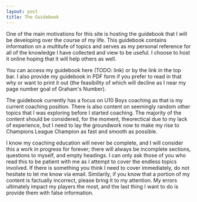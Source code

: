 ```yaml
---
layout: post
title: The Guidebook
---
```

One of the main motivations for this site is hosting the guidebook that I will be developing over the course of my life. This guidebook contains information on a multitufe of topics and serves as my personal reference for all of the knowledge I have collected and view to be useful. I choose to host it online hoping that it will help others as well.

You can access my guidebook here (TODO: link) or by the link in the top bar. I also provide my guidebook in PDF form if you prefer to read in that why or want to print it out (the feasibility of which will decline as I near my page number goal of Graham's Number).

The guidebook currently has a focus on U10 Boys coaching as that is my current coaching position. There is also content on seemingly random other topics that I was exploring before I started coaching. The majority of the content should be considered, for the moment, theorectical due to my lack of experience, but I need to lay the groundwork now to make my rise to Champions League Champion as fast and smooth as possible.

I know my coaching education will never be complete, and I will consider this a work in progress for forever; there will always be incomplete sections, questions to myself, and empty headings. I can only ask those of you who read this to be patient with me as I attempt to cover the endless topics involved. If there is something you think I need to cover immediately, do not hesitate to let me know via email. Similarily, if you know that a portion of my content is factually incorrect, please bring it to my attention. My errors ultimately impact my players the most, and the last thing I want to do is provide them with false information.
